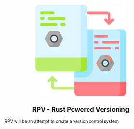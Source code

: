 
<div align="center" width="100%">
    <img src="assets/rpv-logo.png" width="300">
</div>
<h2 align="center">RPV - Rust Powered Versioning</h2>

RPV will be an attempt to create a version control system.

